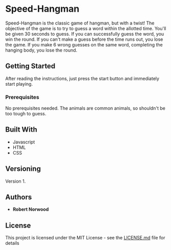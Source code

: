 # Speed-Hangman

Speed-Hangman is the classic game of hangman, but with a twist! The objective of the game is to try to guess a word within the allotted time. You'll be given 30 seconds to guess. 
If you can successfully guess the word, you win the round. If you can't make a guess before the time runs out, you lose the game. If you make 6 wrong guesses on the same word, 
completing the hanging body, you lose the round.

## Getting Started
After reading the instructions, just press the start button and immediately start playing.
### Prerequisites
No prerequisites needed. The animals are common animals, so shouldn't be too tough to guess. 


## Built With

* Javascript
* HTML
* CSS

## Versioning

Version 1.

## Authors

* **Robert Norwood**

## License

This project is licensed under the MIT License - see the [LICENSE.md](LICENSE.md) file for details
